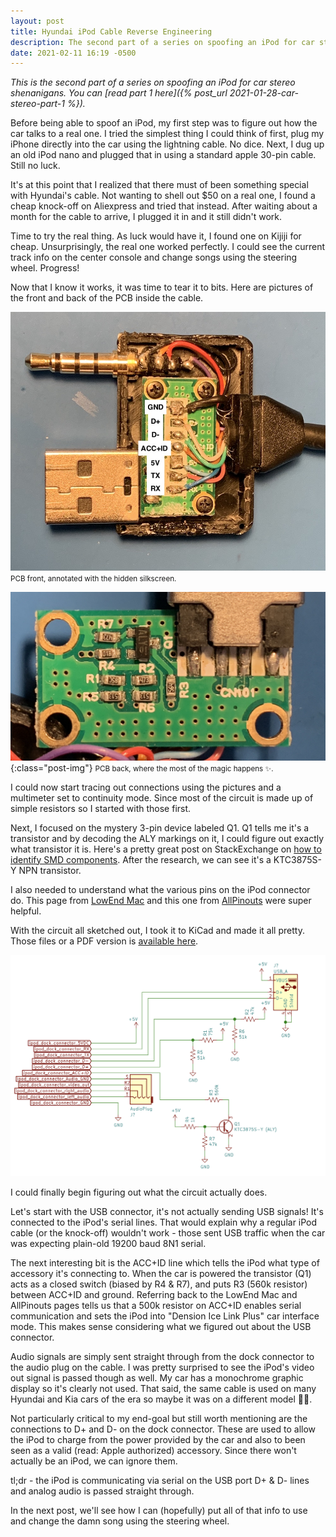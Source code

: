 ```yaml
---
layout: post
title: Hyundai iPod Cable Reverse Engineering
description: The second part of a series on spoofing an iPod for car stereo shenanigans.
date: 2021-02-11 16:19 -0500
---
```

*This is the second part of a series on spoofing an iPod for car stereo shenanigans. You can [read part 1 here]({% post_url 2021-01-28-car-stereo-part-1 %}).*

Before being able to spoof an iPod, my first step was to figure out how the car talks to a real one. I tried the simplest thing I could think of first, plug my iPhone directly into the car using the lightning cable. No dice. Next, I dug up an old iPod nano and plugged that in using a standard apple 30-pin cable. Still no luck. 

It's at this point that I realized that there must of been something special with Hyundai's cable. Not wanting to shell out $50 on a real one, I found a cheap knock-off on Aliexpress and tried that instead. After waiting about a month for the cable to arrive, I plugged it in and it still didn't work.

Time to try the real thing. As luck would have it, I found one on Kijiji for cheap. Unsurprisingly, the real one worked perfectly. I could see the current track info on the center console and change songs using the steering wheel. Progress!

Now that I know it works, it was time to tear it to bits. Here are pictures of the front and back of the PCB inside the cable. 

![PCB front, annotated with the hidden silkscreen](cable_pcb_front.jpg)
<small>PCB front, annotated with the hidden silkscreen.</small>

![PCB back](cable_pcb_back.jpg){:class="post-img"}
<small>PCB back, where the most of the magic happens :sparkles:.</small>

I could now start tracing out connections using the pictures and a multimeter set to continuity mode. Since most of the circuit is made up of simple resistors so I started with those first. 

Next, I focused on the mystery 3-pin device labeled Q1. Q1 tells me it's a transistor and by decoding the ALY markings on it, I could figure out exactly what transistor it is. Here's a pretty great post on StackExchange on [how to identify SMD components](https://electronics.stackexchange.com/questions/334128/how-do-i-identify-smd-components-or-how-do-i-identify-any-component). After the research, we can see it's a KTC3875S-Y NPN transistor. 

I also needed to understand what the various pins on the iPod connector do. This page from [LowEnd Mac](https://lowendmac.com/2016/apples-30-pin-dock-connector/) and this one from [AllPinouts](https://allpinouts.org/pinouts/connectors/portable_device/apple-ipod-ipad-and-iphone-dock/) were super helpful. 

With the circuit all sketched out, I took it to KiCad and made it all pretty. Those files or a PDF version is [available here](https://github.com/nadavami/Hyundai-iPod-Cable).

![Cable Schematic](https://raw.githubusercontent.com/nadavami/Hyundai-iPod-Cable/master/schematic.png)

I could finally begin figuring out what the circuit actually does. 

Let's start with the USB connector, it's not actually sending USB signals! It's connected to the iPod's serial lines. That would explain why a regular iPod cable (or the knock-off) wouldn't work - those sent USB traffic when the car was expecting plain-old 19200 baud 8N1 serial. 

The next interesting bit is the ACC+ID line which tells the iPod what type of accessory it's connecting to. When the car is powered the transistor (Q1) acts as a closed switch (biased by R4 & R7), and puts R3 (560k resistor) between ACC+ID and ground. Referring back to the LowEnd Mac and AllPinouts pages tells us that a 500k resistor on ACC+ID enables serial communication and sets the iPod into "Dension Ice Link Plus" car interface mode. This makes sense considering what we figured out about the USB connector. 

Audio signals are simply sent straight through from the dock connector to the audio plug on the cable. I was pretty surprised to see the iPod's video out signal is passed though as well. My car has a monochrome graphic display so it's clearly not used. That said, the same cable is used on many Hyundai and Kia cars of the era so maybe it was on a different model :man_shrugging:.

Not particularly critical to my end-goal but still worth mentioning are the connections to D+ and D- on the dock connector. These are used to allow the iPod to charge from the power provided by the car and also to been seen as a valid (read: Apple authorized) accessory. Since there won't actually be an iPod, we can ignore them.

tl;dr - the iPod is communicating via serial on the USB port D+ & D- lines and analog audio is passed straight through. 

In the next post, we'll see how I can (hopefully) put all of that info to use and change the damn song using the steering wheel.  